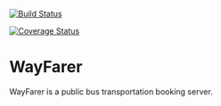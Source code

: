 [![Build Status](https://travis-ci.org/komsic/WayFarer.svg?branch=develop)](https://travis-ci.org/komsic/WayFarer)

[![Coverage Status](https://coveralls.io/repos/github/komsic/WayFarer/badge.svg?branch=ch-integrate-coveralls-167091401)](https://coveralls.io/github/komsic/WayFarer?branch=ch-integrate-coveralls-167091401)

# WayFarer
WayFarer is a public bus transportation booking server.
